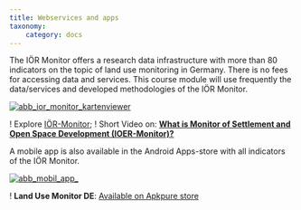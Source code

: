 ```yaml
---
title: Webservices and apps
taxonomy:
    category: docs
---
```


The IÖR Monitor offers a research data infrastructure with more than 80 indicators on the topic of land use monitoring in Germany. There is no fees for accessing data and services. This course module will use frequently the data/services and developed methodologies of the IÖR Monitor.

[![abb_ior_monitor_kartenviewer](abb_ior_monitor_kartenviewer.png?classes=caption)](https://monitor.ioer.de/?raeumliche_gliederung=gebiete&glaettung=0&opacity=0.8&zoom=6&lat=51.33061163769853&lng=10.447998046875002&)

! Explore [IÖR-Monitor](http://www.ioer-monitor.de); 
! Short Video on: **[What is Monitor of Settlement and Open Space Development (IOER-Monitor)?](https://youtu.be/70Lf00SB7fc)**

A mobile app is also available in the Android Apps-store with all indicators of the IÖR Monitor.

[![abb_mobil_app_](abb_mobil_app_.png)](https://apkpure.com/de/land-use-monitor-de/com.ioer.monitor)

! **Land Use Monitor DE**:  [Available on Apkpure store](https://apkpure.com/de/land-use-monitor-de/com.ioer.monitor)
